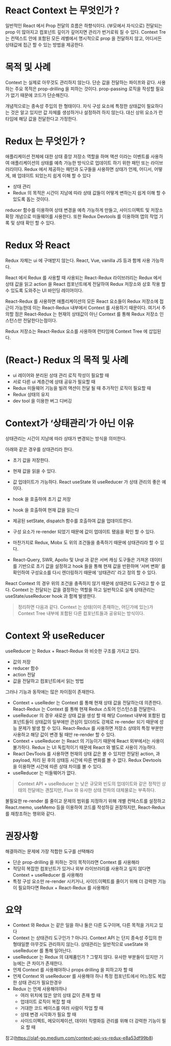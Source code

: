 # React Context 는 무엇인가 ?
일반적인 React 에서 Prop 전달의 흐름은 하향식이다. (부모에서 자식으로) 전달되는 prop 이 많아지고 컴포넌트 깊이가 깊어지면 관리가 번거로워 질 수 있다. Context Tre 는 컨텍스트 안에 포함된 모든 레벨에서 명시적으로 prop 을 전달하지 않고, 어디서든 상태값에 접근 할 수 있는 방법을 제공한다.

# 목적 및 사례
Context 는 실제로 아무것도 관리하지 않는다. 단순 값을 전달하는 파이프와 같다. 사용하는 주요 목적은 prop-drilling 을 피하는 것이다.
prop-passing 로직을 작성할 필요가 없기 때문에 코드가 단순해진다.

개념적으로는 종속성 주입의 한 형태이다. 자식 구성 요소에 특정한 상태값이 필요하다는 것은 알고 있지만 값 자체를 생성하거나 설정하려 하지 않는다. 대신 상위 요소가 런타임에 해당 값을 전달한다고 가정한다.

# Redux 는 무엇인가 ?
애플리케이션 전체에 대한 상태 중앙 저장소 역할을 하며 액션 이라는 이벤트를 사용하여 애플리케이션의 상태를 예측 가능한 방식으로 업데이트 하기 위한 패턴 또는 라이브러리이다.
Redux 에서 제공하는 패턴과 도구들을 사용하면 상태가 언제, 어디서, 어떻게, 왜 업데이트 되었는지 쉽게 이해 할 수 있다

 - 상태 관리
 - Redux 의 목적은 시간이 지남에 따라 상태 값들이 어떻게 변하는지 쉽게 이해 할 수 있도록 돕는 것이다.

reducer 함수를 이용하여 상태 변경을 예측 가능하게 만들고, 사이드이펙트 및 저장소 확장 개념으로 미들웨어를 사용한다. 또한 Redux Devtools 를 이용하여 앱의 작업 기록 및 상태 확인 할 수 있다.

# Redux 와 React
Redux 자체는 ui 에 구애받지 않는다. React, Vue, vanilla JS 등과 함께 사용 가능하다.

React 에서 Redux 를 사용할 때 사용되는 React-Redux 라이브러리는 Redux 에서 상태 값을 읽고 action 을 React 컴포넌트에게 전달하여 Redux 저장소와 상호 작용 할 수 있도록 도와주는 UI 바인딩 레이어이다.

React-Redux 를 사용하면 애플리케이션의 모든 React 요소들이 Redux 저장소에 접근이 가능한데 이는 React-Redux 내부에서 Context 를 사용하기 때문이다. 여기서 주의할 점은 React-Redux 는 현재의 상태값이 아닌 Context 를 통해 Redux 저장소 인스턴스만 전달한다는점이다.

Redux 저장소는 React-Redux 요소를 사용하여 런타임에 Context Tree 에 삽입된다.

# (React-) Redux 의 목적 및 사례

- ui 레이어와 분리된 상태 관리 로직 작성이 필요할 때
- 서로 다른 ui 계층간에 상태 공유가 필요할 때
- Redux 미들웨어 기능을 빌려 액션이 전달 될 때 추가적인 로직이 필요할 때
- Redux 상태의 유지
- dev tool 을 이용한 버그 디버깅
# Context가 ‘상태관리’가 아닌 이유
상태관리는 시간이 지남에 따라 상태가 변경되는 방식을 의미한다.

아래와 같은 경우를 상태관리라 한다.

- 초기 값을 저장한다.
- 현재 값을 읽을 수 있다.
- 값 업데이트가 가능하다.
React useState 와 useReducer 가 상태 관리의 좋은 예이다.

- hook 을 호출하여 초기 값 저장
- hook 을 호출하여 현재 값을 읽는다
- 제공된 setState, dispatch 함수를 호출하여 값을 업데이트한다.
- 구성 요소가 re-render 되었기 때문에 값이 업데이트 됐음을 확인 할 수 있다.
- 마찬가지로 Redux, Mobx 도 위의 조건들을 충족하기 때문에 상태관리라 할 수 있다.
- React-Query, SWR, Apollo 및 Urql 과 같은 서버 캐싱 도구들은 가져온 데이터를 기반으로 초기 값을 설정하고 hook 들을 통해 현재 값을 반환하며 ‘서버 변화' 를 확인하여 구성요소를 다시 렌더링하기 때문에 ‘상태관리' 라고 정의 할 수 있다.

React Context 의 경우 위의 조건을 충족하지 않기 때문에 상태관리 도구라고 할 수 없다. Context 는 전달되는 값을 결정하는 역할을 하고 일반적으로 실제 상태관리는 useState/useReducer hook 과 함께 발생한다.

> 정리하면 다음과 같다. Context 는 상태(이미 존재하는, 어딘가에 있는)가 Context Tree 내부에 포함된 다른 컴포넌트들과 공유되는 방식이다.

# Context 와 useReducer
useReducer 는 Redux + React-Redux 와 비슷한 구조를 가지고 있다.

- 값의 저장
- reducer 함수
- action 전달
- 값을 전달하고 컴포넌트에서 읽는 방법

그러나 기능과 동작에는 많은 차이점이 존재한다.

- Context + useReder 는 Context 를 통해 현재 상태 값을 전달하는데 의존한다. React-Redux 는 Context 를 통해 현재 Redux 스토어 인스턴스를 전달한다.
- useReducer 의 경우 새로운 상태 값을 생성 할 때 해당 Context 내부에 포함된 컴포넌트들이 상태값의 일부에만 관심이 있더라도 강제로 re-render 되기 때문에 성능 문제가 발생 할 수 있다. React-Redux 를 사용하면 저장소 상태의 특정 부분만 사용하고 해당 값이 변경 될 때만 re-render 할 수 있다.
- Context + useReducer 는 React 의 기능이기 때문에 React 외부에서는 사용이 불가하다. Redux 는 UI 독립적이기 때문에 React 와 별도로 사용이 가능하다.
- React DevTools 를 사용하면 현재의 상태 값은 볼 수 있지만 전달된 action, 과 payload, 처리 된 후의 상태등 시간에 따른 변화를 볼 수 없다. Redux Devtools 을 이용하면 시간에 따른 상태 차이를 볼 수 있다.
- useReducer 는 미들웨어가 없다.

> Context API + useReducer 는 낮은 규모와 빈도의 업데이트와 같은 정적인 상태의 전달에는 괜찮지만, Flux 와 유사한 상태 전파의 대체물로는 부족하다.

불필요한 re-render 를 줄이고 문제의 범위를 지정하기 위해 개별 컨텍스트를 설정하고 React.memo, useMemo 등을 이용하여 코드를 작성하길 권장하지만, React-Redux 를 재창조하는 행위와 같다.

# 권장사항
해결하려는 문제에 가장 적합한 도구를 선택해라

- 단순 prop-drilling 을 피하는 것이 목적이라면 Context 를 사용해라
- 적당히 복잡한 컴포넌트가 있거나 외부 라이브러리를 사용하고 싶지 않다면 Context + useReducer 를 사용해라
- 특정 구성 요소만 re-render 시키거나, 사이드이펙트를 줄이기 위해 더 강력한 기능이 필요하다면 Redux + React-Redux 를 사용해라

# 요약
- Context 와 Redux 는 같은 일을 하나 둘은 다른 도구이며, 다른 목적을 가지고 있다
- Context 는 상태관리 도구인가 ? 아니다. Context API 는 단지 종속성 주입의 한 형태일뿐 아무것도 관리하지 않는다. 상태관리는 일반적으로 useState 와 useReducer 를 통해 일어난다.
- useReducer 는 Redux 의 대체품인가 ? 그렇지 않다. 유사한 부분들이 있지만 기능에는 큰 차이가 존재한다.
- 언제 Context 를 사용해야하나 props drilling 을 피하고자 할 때
- 언제 Context 와 useReducer 를 사용해야 하나 특정 컴포넌트에서 어느정도 복잡한 상태 관리가 필요한경우
- Redux 는 언제 사용해야하나
   - 여러 위치에 많은 양의 상태 값이 존재 할 때
   - 업데이트 로직이 복잡 할 때
   - 거대한 코드 베이스를 여러 사람이 작업 할 때
   - 상태 변경 시각화가 필요 할 때
   - 사이드이펙트, 메모이제이션, 데이터 직렬화등 관리를 위해 더 강력한 기능이 필요 할 때

참고(https://olaf-go.medium.com/context-api-vs-redux-e8a53df99b8)